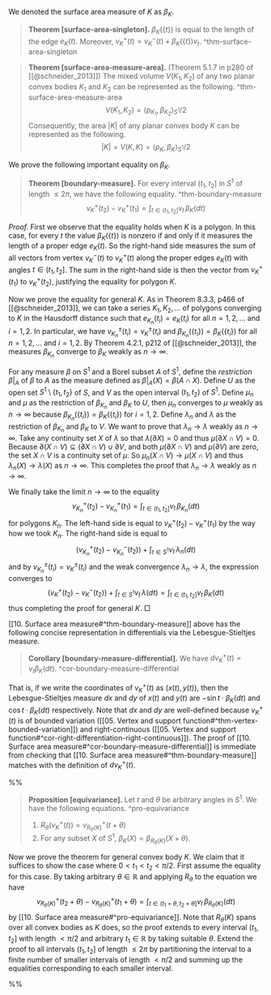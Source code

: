 We denoted the surface area measure of $K$ as $\beta_K$.

> __Theorem [surface-area-singleton].__ $\beta_K(\left\{ t \right\})$ is equal to the length of the edge $e_K(t)$. Moreover, $v_K^+(t) = v_K^-(t) + \beta_K(\left\{ t \right\}) v_t$. ^thm-surface-area-singleton

> __Theorem [surface-area-measure-area].__ (Theorem 5.1.7 in p280 of [[@schneider_2013]]) The mixed volume $V(K_1, K_2)$ of any two planar convex bodies $K_1$ and $K_2$ can be represented as the following. ^thm-surface-area-measure-area
$$
V(K_1, K_2) = \left< p_{K_1}, \beta_{K_2} \right>_{S^1} / 2
$$
> Consequently, the area $|K|$ of any planar convex body $K$ can be represented as the following.
$$
|K| = V(K, K) = \left< p_K, \beta_K \right>_{S^1} / 2
$$

We prove the following important equality on $\beta_K$.

> __Theorem [boundary-measure].__ For every interval $(t_1, t_2]$ in $S^1$ of length $\leq 2\pi$, we have the following equality. ^thm-boundary-measure
$$
v_K^+(t_2) - v_K^+(t_1) = \int_{t \in (t_1, t_2]} v_t \, \beta_K(dt)
$$

_Proof._ First we observe that the equality holds when $K$ is a polygon. In this case, for every $t$ the value $\beta_K(\left\{ t \right\})$ is nonzero if and only if it measures the length of a proper edge $e_K(t)$. So the right-hand side measures the sum of all vectors from vertex $v_K^-(t)$ to $v_K^+(t)$ along the proper edges $e_K(t)$ with angles $t \in (t_1, t_2]$. The sum in the right-hand side is then the vector from $v_K^+(t_1)$ to $v_K^+(t_2)$, justifying the equality for polygon $K$.  

Now we prove the equality for general $K$. As in Theorem 8.3.3, p466 of [[@schneider_2013]], we can take a series $K_1, K_2, \dots$ of polygons converging to $K$ in the Hausdorff distance such that $e_{K_n}(t_i) = e_{K}(t_i)$ for all $n = 1, 2, \dots$ and $i = 1, 2$. In particular, we have $v_{K_n}^{\pm}(t_i) = v_{K}^{\pm}(t_i)$ and $\beta_{K_n}(\{t_i\}) = \beta_{K}(\{t_i\})$ for all $n = 1, 2, \dots$ and $i = 1, 2$. By Theorem 4.2.1, p212 of [[@schneider_2013]], the measures $\beta_{K_n}$ converge to $\beta_K$ weakly as $n \to \infty$.

For any measure $\beta$ on $S^1$ and a Borel subset $A$ of $S^1$, define the _restriction_ $\beta|_A$ of $\beta$ to $A$ as the measure defined as $\beta|_A(X) = \beta(A \cap X)$. Define $U$ as the open set $S^1 \setminus \left\{ t_1, t_2 \right\}$ of $S$, and $V$ as the open interval $(t_1, t_2)$ of $S^1$. Define $\mu_n$ and $\mu$ as the restriction of $\beta_{K_n}$ and $\beta_K$ to $U$, then $\mu_n$ converges to $\mu$ weakly as $n \to \infty$ because $\beta_{K_n}(\{t_i\}) = \beta_{K}(\{t_i\})$ for $i = 1, 2$. Define $\lambda_n$ and $\lambda$ as the restriction of $\beta_{K_n}$ and $\beta_K$ to $V$. We want to prove that $\lambda_n \to \lambda$ weakly as $n \to \infty$. Take any continuity set $X$ of $\lambda$ so that $\lambda(\partial X) = 0$ and thus $\mu(\partial X \cap V) = 0$. Because $\partial(X \cap V) \subseteq (\partial X \cap V) \cup \partial V$, and both $\mu(\partial X \cap V)$ and $\mu(\partial V)$ are zero, the set $X \cap V$ is a continuity set of $\mu$. So $\mu_n(X \cap V) \to \mu(X \cap V)$ and thus $\lambda_n(X) \to \lambda(X)$ as $n \to \infty$. This completes the proof that $\lambda_n \to \lambda$ weakly as $n \to \infty$.

We finally take the limit $n \to \infty$ to the equality
$$
v_{K_n}^+(t_2) - v_{K_n}^+(t_1) = \int_{t \in (t_1, t_2]} v_t \, \beta_{K_n}(dt)
$$
for polygons $K_n$. The left-hand side is equal to $v_K^+(t_2) - v_K^+(t_1)$ by the way how we took $K_n$. The right-hand side is equal to
$$
(v_{K_n}^+(t_2) - v_{K_n}^-(t_2)) + \int_{t \in S^1} v_t \, \lambda_n(dt)
$$
and by $v_{K_n}^{\pm}(t_i) = v_{K}^{\pm}(t_i)$ and the weak convergence $\lambda_n \to \lambda$, the expression converges to
$$
(v_{K}^+(t_2) - v_{K}^-(t_2)) + \int_{t \in S^1} v_t \, \lambda(dt) = \int_{t \in (t_1, t_2]} v_t\, \beta_{K}(dt)
$$
thus completing the proof for general $K$. □

[[10. Surface area measure#^thm-boundary-measure]] above has the following concise representation in differentials via the Lebesgue-Stieltjes measure.

> __Corollary [boundary-measure-differential].__ We have $dv_K^+(t) = v_t \beta_K(dt)$. ^cor-boundary-measure-differential

That is, if we write the coordinates of $v_K^+(t)$ as $(x(t), y(t))$, then the Lebesgue-Stieltjes measure $dx$ and $dy$ of $x(t)$ and $y(t)$ are $-\sin t \cdot \beta_K(dt)$ and $\cos t \cdot \beta_K(dt)$ respectively. Note that $dx$ and $dy$ are well-defined because $v_K^+(t)$ is of bounded variation ([[05. Vertex and support function#^thm-vertex-bounded-variation]]) and right-continuous ([[05. Vertex and support function#^cor-right-differentiation-right-continuous]]). The proof of [[10. Surface area measure#^cor-boundary-measure-differential]] is immediate from checking that [[10. Surface area measure#^thm-boundary-measure]] matches with the definition of $d v_K^+(t)$.

%%

> __Proposition [equivariance].__ Let $t$ and $\theta$ be arbitrary angles in $S^1$. We have the following equations. ^pro-equivariance
> 
> 1. $R_\theta(v_K^+(t)) = v_{R_\theta(K)}^+(t + \theta)$
> 2. For any subset $X$ of $S^1$, $\beta_K(X) = \beta_{R_\theta(K)}(X + \theta)$.

Now we prove the theorem for general convex body $K$. We claim that it suffices to show the case where $0 < t_1 < t_2 < \pi/2$. First assume the equality for this case. By taking arbitrary $\theta \in \mathbb{R}$ and applying $R_\theta$ to the equation we have
$$
v_{R_\theta(K)}^+(t_2 + \theta) - v_{R_\theta(K)}^+(t_1 + \theta) = 
\int_{t \in (t_1 + \theta, t_2 + \theta]} v_t \, \beta_{R_\theta(K)}(dt)
$$
by [[10. Surface area measure#^pro-equivariance]]. Note that $R_\theta(K)$ spans over all convex bodies as $K$ does, so the proof extends to every interval $(t_1, t_2]$ with length $< \pi/2$ and arbitrary $t_1 \in \mathbb{R}$ by taking suitable $\theta$. Extend the proof to all intervals $(t_1, t_2]$ of length $\leq 2\pi$ by partitioning the interval to a finite number of smaller intervals of length $< \pi/2$ and summing up the equalities corresponding to each smaller interval. 

%%